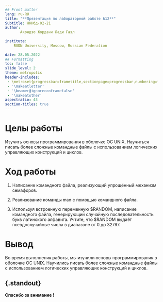 ```yaml
---
## Front matter
lang: ru-RU
title: "**Презентация по лабораторной работе №12**"
Subtitle: НКНбд-02-21
author: 
       Акондзо Жордани Лади Гаэл
	
institute: 
	RUDN University, Moscow, Russian Federation
	
date: 28.05.2022
## Formatting
toc: false
slide_level: 2
theme: metropolis
header-includes: 
 - \metroset{progressbar=frametitle,sectionpage=progressbar,numbering=fraction}
 - '\makeatletter'
 - '\beamer@ignorenonframefalse'
 - '\makeatother'
aspectratio: 43
section-titles: true
---
```



# Целы работы

Изучить основы программирования в оболочке ОС UNIX. Научиться писать более сложные командные файлы с использованием логических управляющих конструкций и циклов.

# Ход работы

1. Написание командного файла, реализующий упрощённый механизм семафоров. 

2. Реализование команды man с помощью командного файла. 

3. Используя встроенную переменную $RANDOM, написание командного файла, генерирующий случайную последовательность букв латинского алфавита. Учтите, что $RANDOM выдаёт псевдослучайные числа в диапазоне от 0 до 32767.

# Вывод

Во время выполнения работы, мы изучили основы программирования в оболочке ОС UNIX. Научились писать более сложные командные файлы с использованием логических управляющих конструкций и циклов.


## {.standout}

**Спасибо за внимание !**

